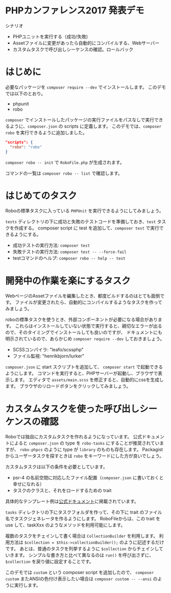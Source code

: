 # PHPカンファレンス2017 発表デモ

シナリオ

- PHPユニットを実行する（成功/失敗)
- Assetファイルに変更があったら自動的にコンパイルする、Webサーバー
- カスタムタスクで呼び出しシーケンスの確認。ロールバック

# はじめに

必要なパッケージを `composer require --dev` でインストールします。
このデモでは以下のとおり。

- phpunit
- robo

`composer` でインストールしたパッケージの実行ファイルをパスなしで実行できるように、`composer.json` の scripts に定義します。
このデモでは、`composer robo` を実行できるように追加しました。

```json
"scripts": {
  "robo": "robo"
}
```

`composer robo -- init` で `RoboFile.php` が生成されます。

コマンドの一覧は `composer robo -- list` で確認します。

# はじめてのタスク

Roboの標準タスクに入っている `PHPUnit` を実行できるようにしてみましょう。

`tests` ディレクトリの下に成功と失敗のテストコードを準備しておき、`test` タスクを作成する。
composer script に test を追加して、`composer test` で実行できるようにする。

- 成功テストの実行方法: `composer test`
- 失敗テストの実行方法: `composer test -- --force-fail`
- testコマンドのヘルプ: `composer robo -- help -- test`

# 開発中の作業を楽にするタスク

WebページのAssetファイルを編集したとき、都度ビルドするのはとても面倒です。
ファイルが変更されたら、自動的にコンパイルするようなタスクを作ってみましょう。

roboの標準タスクを使うとき、外部コンポーネントが必要になる場合があります。
これらはインストールしていない状態で実行すると、親切なエラーが出るので、そのタイミングでインストールしても良いのですが、
ドキュメントにも明示されているので、あらかじめ `composer require --dev` しておきましょう。

- SCSSコンパイラ: "leafo/scssphp"
- ファイル監視: "henrikbjorn/lurker"

`composer.json` に start スクリプトを追加して、 `composer start` で起動できるようにします。
コマンドを実行すると、PHPサーバーが起動し、ブラウザで表示します。
エディタで `assets/main.scss` を修正すると、自動的にcssを生成します。
ブラウザのリロードボタンをクリックしてみましょう。

# カスタムタスクを使った呼び出しシーケンスの確認

Roboでは独自にカスタムタスクを作れるようになっています。
公式ドキュメントによると `composer.json` の type を `robo-tasks` にすることが推奨されていますが、
`robo-phpcs` のように type が `library` のものも存在します。
Packagist からユーザータスクを探すときは `robo` をキーワードにした方が良いでしょう。

カスタムタスクは以下の条件を必要としています。

- psr-4 の名前空間に対応したファイル配置（`composer.json` に書いておくと幸せになれる）
- タスクのクラスと、それをロードするための trait

具体的なテンプレート例は[公式ドキュメント](http://robo.li/extending/#creating-a-robo-extension)に掲載されています。

`tasks` ディレクトリの下にタスクフォルダを作って、その下に trait のファイル名でタスクジェネレータを作るようにします。
RoboFileからは、この trait を use して、taskXxx のようなメソッドを利用可能にします。

複数のタスクをチェインして書く場合は `CollectionBuilder` を利用します。
利用方法は `$collection = $this->collectionBuilder();` のように記述するだけです。
あとは、普通のタスクを列挙するように `$collection` からチェインしていきます。
シンプルな書き方と比べて異なるのは `run()` を呼び出さずに、`$collection` を戻り値に設定することです。

このデモでは `custom` という composer script を追加したので、
`composer custom` またANSIの色付け表示したい場合は `composer custom -- --ansi` のように実行します。

